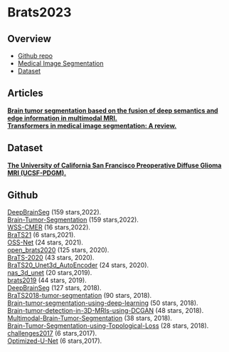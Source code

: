 # Brats2023

## Overview
- [Github repo](#Github)
- [Medical Image Segmentation](#Articles)
- [Dataset](#Dataset)

## Articles
[**Brain tumor segmentation based on the fusion of deep semantics and edge information in multimodal MRI.**](https://www.sciencedirect.com/science/article/abs/pii/S1566253522001981)<br>
[**Transformers in medical image segmentation: A review.**](https://www.sciencedirect.com/science/article/abs/pii/S1746809423002240)<br>

## Dataset
[**The University of California San Francisco Preoperative Diffuse Glioma MRI (UCSF-PDGM).**](https://wiki.cancerimagingarchive.net/pages/viewpage.action?pageId=119705830#1197058307e324bc732ef415a86e5ac4b072a65f2)<br>

## Github
[DeepBrainSeg](https://github.com/koriavinash1/DeepBrainSeg) (159 stars,2022).<br>
[Brain-Tumor-Segmentation](https://github.com/Mehrdad-Noori/Brain-Tumor-Segmentation) (159 stars,2022).<br>
[WSS-CMER](https://github.com/gaurav104/WSS-CMER) (16 stars,2022).<br>
[BraTS21](https://github.com/Alxaline/BraTS21) (6 stars,2021).<br>
[OSS-Net](https://github.com/ChristophReich1996/OSS-Net) (24 stars, 2021).<br>
[open_brats2020](https://github.com/lescientifik/open_brats2020) (125 stars, 2020).<br>
[BraTS-2020](https://github.com/akhanss/BraTS-2020) (43 stars, 2020).<br>
[BraTS20_Unet3d_AutoEncoder](https://github.com/mandrakedrink/BraTS20_Unet3d_AutoEncoder) (24 stars, 2020).<br>
[nas_3d_unet](https://github.com/woodywff/nas_3d_unet) (20 stars,2019).<br>
[brats2019](https://github.com/lachinov/brats2019) (44 stars, 2019).<br>
[DeepBrainSeg](https://github.com/athon2/BraTS2018_NvNet) (127 stars, 2018).<br>
[BraTS2018-tumor-segmentation](https://github.com/pykao/BraTS2018-tumor-segmentation) (90 stars, 2018).<br>
[Brain-tumor-segmentation-using-deep-learning](https://github.com/polo8214/Brain-tumor-segmentation-using-deep-learning) (50 stars, 2018).<br>
[Brain-tumor-detection-in-3D-MRIs-using-DCGAN](https://github.com/SabareeshIyer/Brain-tumor-detection-in-3D-MRIs-using-DCGAN) (48 stars, 2018).<br>
[Multimodal-Brain-Tumor-Segmentation](https://github.com/as791/Multimodal-Brain-Tumor-Segmentation) (38 stars, 2018).<br>
[Brain-Tumor-Segmentation-using-Topological-Loss](https://github.com/charan223/Brain-Tumor-Segmentation-using-Topological-Loss) (28 stars, 2018).<br>
[challenges2017](https://github.com/marianocabezas/challenges2017) (6 stars,2017).<br>
[Optimized-U-Net](https://github.com/EverLookNeverSee/Optimized-U-Net) (6 stars,2017).<br>




